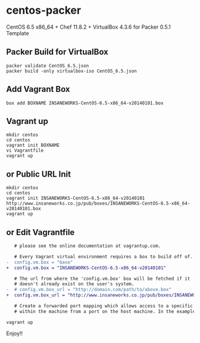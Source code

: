 centos-packer
=============

CentOS 6.5 x86_64 + Chef 11.8.2 + VirtualBox 4.3.6 for Packer 0.5.1 Template

## Packer Build for VirtualBox

```
packer validate CentOS_6.5.json
packer build -only virtualbox-iso CentOS_6.5.json
```

## Add Vagrant Box

```
box add BOXNAME INSANEWORKS-CentOS-6.5-x86_64-v20140101.box
```

## Vagrant up

```
mkdir centos
cd centos
vagrant init BOXNAME
vi Vagrantfile
vagrant up
```

## or Public URL Init

```
mkdir centos
cd centos
vagrant init INSANEWORKS-CentOS-6.5-x86_64-v20140101 http://www.insaneworks.co.jp/pub/boxes/INSANEWORKS-CentOS-6.5-x86_64-v20140101.box
vagrant up
```

## or Edit Vagrantfile

```diff
   # please see the online documentation at vagrantup.com.

   # Every Vagrant virtual environment requires a box to build off of.
-  config.vm.box = "base"
+  config.vm.box = "INSANEWORKS-CentOS-6.5-x86_64-v20140101"

   # The url from where the 'config.vm.box' box will be fetched if it
   # doesn't already exist on the user's system.
-  # config.vm.box_url = "http://domain.com/path/to/above.box"
+  config.vm.box_url = "http://www.insaneworks.co.jp/pub/boxes/INSANEWORKS-CentOS-6.5-x86_64-v20140101.box"

   # Create a forwarded port mapping which allows access to a specific port
   # within the machine from a port on the host machine. In the example below,
```

```
vagrant up
```

Enjoy!!

